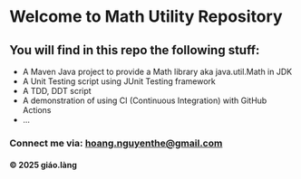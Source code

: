 # Welcome to Math Utility Repository

## You will find in this repo the following stuff:

* A Maven Java project to provide a Math library aka java.util.Math in JDK
* A Unit Testing script using JUnit Testing framework
* A TDD, DDT script
* A demonstration of using CI (Continuous Integration) with GitHub Actions 
* ...

### Connect me via: hoang.nguyenthe@gmail.com 

#### &#169; 2025 giáo.làng 
